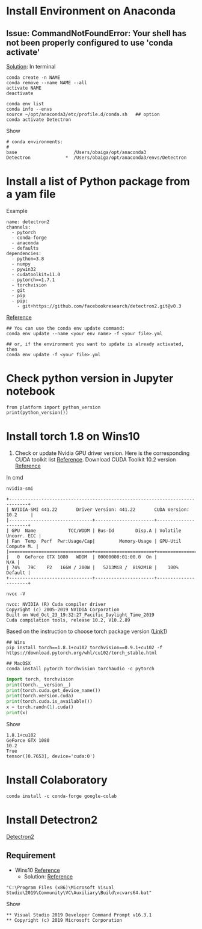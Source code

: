# Install Environment on Anaconda
## Issue: CommandNotFoundError: Your shell has not been properly configured to use 'conda activate' 
[Solution](https://stackoverflow.com/questions/61915607/commandnotfounderror-your-shell-has-not-been-properly-configured-to-use-conda): 
In terminal
```
conda create -n NAME
conda remove --name NAME --all
activate NAME
deactivate

conda env list
conda info --envs
source ~/opt/anaconda3/etc/profile.d/conda.sh   ## option
conda activate Detectron
```
Show
```
# conda environments:
#
base                     /Users/obaiga/opt/anaconda3
Detectron             *  /Users/obaiga/opt/anaconda3/envs/Detectron

```
# Install a list of Python package from a yam file 
Example
```
name: detectron2
channels:
  - pytorch
  - conda-forge
  - anaconda
  - defaults
dependencies:
  - python=3.8
  - numpy
  - pywin32
  - cudatoolkit=11.0
  - pytorch==1.7.1
  - torchvision
  - git
  - pip
  - pip:
    - git+https://github.com/facebookresearch/detectron2.git@v0.3
```
[Reference](https://stackoverflow.com/questions/54492671/how-to-install-list-of-python-libraries-using-yml-file-without-making-new-enviro)
```
## You can use the conda env update command:
conda env update --name <your env name> -f <your file>.yml

## or, if the environment you want to update is already activated, then
conda env update -f <your file>.yml
```

# Check python version in Jupyter notebook
```
from platform import python_version
print(python_version())
```

# Install torch 1.8 on Wins10
1. Check or update Nvidia GPU driver version. Here is the corresponding CUDA toolkit list [Reference](https://docs.nvidia.com/cuda/cuda-toolkit-release-notes/index.html). Download CUDA Toolkit 10.2 version [Reference](https://developer.nvidia.com/cuda-10.2-download-archive) 

In cmd
```
nvidia-smi

+-----------------------------------------------------------------------------+
| NVIDIA-SMI 441.22       Driver Version: 441.22       CUDA Version: 10.2     |
|-------------------------------+----------------------+----------------------+
| GPU  Name            TCC/WDDM | Bus-Id        Disp.A | Volatile Uncorr. ECC |
| Fan  Temp  Perf  Pwr:Usage/Cap|         Memory-Usage | GPU-Util  Compute M. |
|===============================+======================+======================|
|   0  GeForce GTX 1080   WDDM  | 00000000:01:00.0  On |                  N/A |
| 74%   79C    P2   166W / 200W |   5213MiB /  8192MiB |    100%      Default |
+-------------------------------+----------------------+----------------------+

nvcc -V

nvcc: NVIDIA (R) Cuda compiler driver
Copyright (c) 2005-2019 NVIDIA Corporation
Built on Wed_Oct_23_19:32:27_Pacific_Daylight_Time_2019
Cuda compilation tools, release 10.2, V10.2.89

```


Based on the instruction to choose torch package version ([Link1](https://pytorch.org/get-started/previous-versions/))

```
## Wins
pip install torch==1.8.1+cu102 torchvision==0.9.1+cu102 -f https://download.pytorch.org/whl/cu102/torch_stable.html

## MacOSX
conda install pytorch torchvision torchaudio -c pytorch
```
```python 
import torch, torchvision
print(torch.__version__)
print(torch.cuda.get_device_name())
print(torch.version.cuda)
print(torch.cuda.is_available())
x = torch.randn(1).cuda()
print(x)
```
Show
```
1.8.1+cu102
GeForce GTX 1080
10.2
True
tensor([0.7653], device='cuda:0')
```
# Install Colaboratory
```
conda install -c conda-forge google-colab
```

# Install Detectron2
[Detectron2](https://github.com/facebookresearch/detectron2)
## Requirement
- Wins10 [Reference](https://github.com/facebookresearch/detectron2/issues/9)
  - Solution: [Reference](https://medium.com/@yogeshkumarpilli/how-to-install-detectron2-on-windows-10-or-11-2021-aug-with-the-latest-build-v0-5-c7333909676f)

```
"C:\Program Files (x86)\Microsoft Visual Studio\2019\Community\VC\Auxiliary\Build\vcvars64.bat"
```
Show
```
** Visual Studio 2019 Developer Command Prompt v16.3.1
** Copyright (c) 2019 Microsoft Corporation
```

